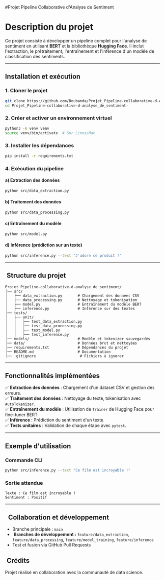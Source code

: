 #Projet Pipeline Collaborative d'Analyse de Sentiment

# Description du projet

Ce projet consiste à développer un pipeline complet pour l'analyse de sentiment en utilisant **BERT** et la bibliothèque **Hugging Face**. Il inclut l'extraction, le prétraitement, l'entraînement et l'inférence d'un modèle de classification des sentiments.

---

## Installation et exécution

### **1. Cloner le projet**

```bash
git clone https://github.com/Boubanda/Projet_Pipeline-collaborative-d-analyse_de_sentiment-.git
cd Projet_Pipeline-collaborative-d-analyse_de_sentiment-
```

### **2. Créer et activer un environnement virtuel**

```bash
python3 -m venv venv
source venv/bin/activate  # Sur Linux/Mac

```

### **3. Installer les dépendances**

```bash
pip install -r requirements.txt
```

### **4. Exécution du pipeline**

#### **a) Extraction des données**

```bash
python src/data_extraction.py
```

#### **b) Traitement des données**

```bash
python src/data_processing.py
```

#### **c) Entraînement du modèle**

```bash
python src/model.py
```

#### **d) Inférence (prédiction sur un texte)**

```bash
python src/inference.py --text "J'adore ce produit !"
```

---

##  Structure du projet

```
Projet_Pipeline-collaborative-d-analyse_de_sentiment/
│── src/
│   ├── data_extraction.py       # Chargement des données CSV
│   ├── data_processing.py       # Nettoyage et tokenisation
│   ├── model.py                 # Entraînement du modèle BERT
│   ├── inference.py             # Inférence sur des textes
│── tests/
│   ├── unit/
│   │   ├── test_data_extraction.py
│   │   ├── test_data_processing.py
│   │   ├── test_model.py
│   │   ├── test_inference.py
│── models/                      # Modèle et tokenizer sauvegardés
│── data/                        # Données brut et nettoyées
│── requirements.txt             # Dépendances du projet
│── README.md                    # Documentation
│── .gitignore                    # Fichiers à ignorer
```

---

## Fonctionnalités implémentées

✅ **Extraction des données** : Chargement d'un dataset CSV et gestion des erreurs.\
✅ **Traitement des données** : Nettoyage du texte, tokenisation avec `AutoTokenizer`.\
✅ **Entraînement du modèle** : Utilisation de `Trainer` de Hugging Face pour fine-tuner BERT.\
✅ **Inférence** : Prédiction du sentiment d'un texte.\
✅ **Tests unitaires** : Validation de chaque étape avec `pytest`.

---

## Exemple d'utilisation

### **Commande CLI**

```bash
python src/inference.py --text "Ce film est incroyable !"
```

### **Sortie attendue**

```
Texte : Ce film est incroyable !
Sentiment : Positif
```

---

##   Collaboration et développement

- Branche principale : `main`
-  **Branches de développement :** `feature/data_extraction`, `feature/data_processing`, `feature/model_training`, `feature/inference`
- Test et fusion via GitHub Pull Requests



##  Crédits

Projet réalisé en collaboration avec la communauté de data science.

